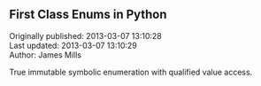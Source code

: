 ## First Class Enums in Python  
Originally published: 2013-03-07 13:10:28  
Last updated: 2013-03-07 13:10:29  
Author: James Mills  
  
True immutable symbolic enumeration with qualified value access.